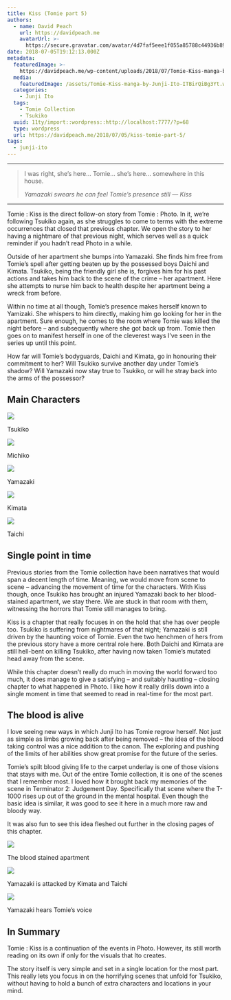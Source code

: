 ```yaml
---
title: Kiss (Tomie part 5)
authors:
  - name: David Peach
    url: https://davidpeach.me
    avatarUrl: >-
      https://secure.gravatar.com/avatar/4d7faf5eee1f055a85788c44936b8995eaab6dfb004e7854ec747ccb272e91ee?s=96&d=mm&r=g
date: 2018-07-05T19:12:13.000Z
metadata:
  featuredImage: >-
    https://davidpeach.me/wp-content/uploads/2018/07/Tomie-Kiss-manga-by-Junji-Ito.webp
  media:
    featuredImage: /assets/Tomie-Kiss-manga-by-Junji-Ito-ITBirQiBg3Yt.webp
  categories:
    - Junji Ito
  tags:
    - Tomie Collection
    - Tsukiko
  uuid: 11ty/import::wordpress::http://localhost:7777/?p=68
  type: wordpress
  url: https://davidpeach.me/2018/07/05/kiss-tomie-part-5/
tags:
  - junji-ito
---
```

* * *

> I was right, she’s here… Tomie… she’s here… somewhere in this house.
> 
> <cite>Yamazaki swears he can feel Tomie’s presence still — Kiss</cite>

* * *

Tomie : Kiss is the direct follow-on story from Tomie : Photo. In it, we’re following Tsukiko again, as she struggles to come to terms with the extreme occurrences that closed that previous chapter. We open the story to her having a nightmare of that previous night, which serves well as a quick reminder if you hadn’t read Photo in a while.

Outside of her apartment she bumps into Yamazaki. She finds him free from Tomie’s spell after getting beaten up by the possessed boys Daichi and Kimata. Tsukiko, being the friendly girl she is, forgives him for his past actions and takes him back to the scene of the crime – her apartment. Here she attempts to nurse him back to health despite her apartment being a wreck from before.

Within no time at all though, Tomie’s presence makes herself known to Yamizaki. She whispers to him directly, making him go looking for her in the apartment. Sure enough, he comes to the room where Tomie was killed the night before – and subsequently where she got back up from. Tomie then goes on to manifest herself in one of the cleverest ways I’ve seen in the series up until this point.

How far will Tomie’s bodyguards, Daichi and Kimata, go in honouring their commitment to her? Will Tsukiko survive another day under Tomie’s shadow? Will Yamazaki now stay true to Tsukiko, or will he stray back into the arms of the possessor?

## Main Characters

[![](/assets/Tsukiko-2-150x150-KxFeDeK97zLi.jpg)](/assets/Tsukiko-2-150x150-KxFeDeK97zLi.jpg)

Tsukiko

[![](/assets/Michiko-150x150-gnPOKJ02jstn.jpg)](/assets/Michiko-150x150-gnPOKJ02jstn.jpg)

Michiko

[![](/assets/Yamazaki-1-150x150-Lffxwlz5M7NY.jpg)](/assets/Yamazaki-1-150x150-Lffxwlz5M7NY.jpg)

Yamazaki

[![](/assets/Kimata-1-150x150-zQIHOGN31Wfg.jpg)](/assets/Kimata-1-150x150-zQIHOGN31Wfg.jpg)

Kimata

[![](/assets/Taichi-1-150x150-4AiWJ38knMlR.jpg)](/assets/Taichi-1-150x150-4AiWJ38knMlR.jpg)

Taichi

## Single point in time

Previous stories from the Tomie collection have been narratives that would span a decent length of time. Meaning, we would move from scene to scene – advancing the movement of time for the characters. With Kiss though, once Tsukiko has brought an injured Yamazaki back to her blood-stained apartment, we stay there. We are stuck in that room with them, witnessing the horrors that Tomie still manages to bring.

Kiss is a chapter that really focuses in on the hold that she has over people too. Tsukiko is suffering from nightmares of that night; Yamazaki is still driven by the haunting voice of Tomie. Even the two henchmen of hers from the previous story have a more central role here. Both Daichi and Kimata are still hell-bent on killing Tsukiko, after having now taken Tomie’s mutated head away from the scene.

While this chapter doesn’t really do much in moving the world forward too much, it does manage to give a satisfying – and suitably haunting – closing chapter to what happened in Photo. I like how it really drills down into a single moment in time that seemed to read in real-time for the most part.

## The blood is alive

I love seeing new ways in which Junji Ito has Tomie regrow herself. Not just as simple as limbs growing back after being removed – the idea of the blood taking control was a nice addition to the canon. The exploring and pushing of the limits of her abilities show great promise for the future of the series.

Tomie’s spilt blood giving life to the carpet underlay is one of those visions that stays with me. Out of the entire Tomie collection, it is one of the scenes that I remember most. I loved how it brought back my memories of the scene in Terminator 2: Judgement Day. Specifically that scene where the T-1000 rises up out of the ground in the mental hospital. Even though the basic idea is similar, it was good to see it here in a much more raw and bloody way.

It was also fun to see this idea fleshed out further in the closing pages of this chapter.

[![](/assets/The-blood-stained-apartment-76-GS40D743JC40.jpg)](/assets/The-blood-stained-apartment-76-GS40D743JC40.jpg)

The blood stained apartment

[![](/assets/Yamazaki-is-attacked-by-Kimata-YVGjARYPk4an.jpg)](/assets/Yamazaki-is-attacked-by-Kimata-YVGjARYPk4an.jpg)

Yamazaki is attacked by Kimata and Taichi

[![](/assets/Yamazaki-hears-Tomies-Voice-60-MusyOf59tdQi.jpg)](/assets/Yamazaki-hears-Tomies-Voice-60-MusyOf59tdQi.jpg)

Yamazaki hears Tomie’s voice

## In Summary

Tomie : Kiss is a continuation of the events in Photo. However, its still worth reading on its own if only for the visuals that Ito creates.

The story itself is very simple and set in a single location for the most part. This really lets you focus in on the horrifying scenes that unfold for Tsukiko, without having to hold a bunch of extra characters and locations in your mind.